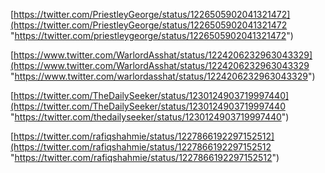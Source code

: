 [https://twitter.com/PriestleyGeorge/status/1226505902041321472](https://twitter.com/PriestleyGeorge/status/1226505902041321472 "https://twitter.com/priestleygeorge/status/1226505902041321472")  
[](https://twitter.com/PriestleyGeorge/status/1226505902041321472 "https://twitter.com/priestleygeorge/status/1226505902041321472")

[https://www.twitter.com/WarlordAsshat/status/1224206232963043329](https://www.twitter.com/WarlordAsshat/status/1224206232963043329 "https://www.twitter.com/warlordasshat/status/1224206232963043329")

[https://twitter.com/TheDailySeeker/status/1230124903719997440](https://twitter.com/TheDailySeeker/status/1230124903719997440 "https://twitter.com/thedailyseeker/status/1230124903719997440")

[https://twitter.com/rafiqshahmie/status/1227866192297152512](https://twitter.com/rafiqshahmie/status/1227866192297152512 "https://twitter.com/rafiqshahmie/status/1227866192297152512")